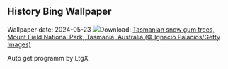 ## History Bing Wallpaper
Wallpaper date: 2024-05-23
![](https://www.bing.com/th?id=OHR.SnowGumTasmania_EN-US4058572259_UHD.jpg&w=1000)Download: [Tasmanian snow gum trees, Mount Field National Park, Tasmania, Australia (© Ignacio Palacios/Getty Images)](https://www.bing.com/th?id=OHR.SnowGumTasmania_EN-US4058572259_UHD.jpg)

Auto get programm by LtgX
